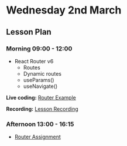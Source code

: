 # Wednesday 2nd March

## Lesson Plan

### Morning 09:00 - 12:00

+ React Router v6
  + Routes
  + Dynamic routes
  + useParams()
  + useNavigate()

**Live coding:** [Router Example](https://github.com/GillesDCI/router-example-class)

**Recording:** [Lesson Recording](https://drive.google.com/file/d/1QYp9TUiXU7ELIp6OZlQG8kgNgb28oTc1/view?usp=sharing)

### Afternoon 13:00 - 16:15

+ [Router Assignment](https://github.com/GillesDCI/router-assignment)

